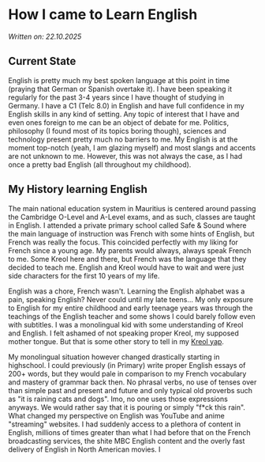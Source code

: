 # How I came to Learn English

*Written on: 22.10.2025*

## Current State

English is pretty much my best spoken language at this point in time (praying that German or Spanish overtake it). I have been speaking it regularly for the past 3-4 years since I have thought of studying in Germany. I have a C1 (Telc 8.0) in English and have full confidence in my English skills in any kind of setting. Any topic of interest that I have and even ones foreign to me can be an object of debate for me. Politics, philosophy (I found most of its topics boring though), sciences and technology present pretty much no barriers to me. My English is at the moment top-notch (yeah, I am glazing myself) and most slangs and accents are not unknown to me. However, this was not always the case, as I had once a pretty bad English (all throughout my childhood).

## My History learning English
The main national education system in Mauritius is centered around passing the Cambridge O-Level and A-Level exams, and as such, classes are taught in English. I attended a private primary school called Safe & Sound where the main language of instruction was French with some hints of English, but French was really the focus. This coincided perfectly with my liking for French since a young age. My parents would always, always speak French to me. Some Kreol here and there, but French was the language that they decided to teach me. English and Kreol would have to wait and were just side characters for the first 10 years of my life.

English was a chore, French wasn't. Learning the English alphabet was a pain, speaking English? Never could until my late teens... My only exposure to English for my entire childhood and early teenage years was through the teachings of the English teacher and some shows I could barely follow even with subtitles. I was a monolingual kid with some understanding of Kreol and English. I felt ashamed of not speaking proper Kreol, my supposed mother tongue. But that is some other story to tell in my [Kreol yap](kreol-yap.md).

My monolingual situation however changed drastically starting in highschool. I could previously (in Primary) write proper English essays of 200+ words, but they would pale in comparison to my French vocabulary and mastery of grammar back then. No phrasal verbs, no use of tenses over than simple past and present and future and only typical old proverbs such as "it is raining cats and dogs". Imo, no one uses those expressions anyways. We would rather say that it is pouring or simply "f*ck this rain". What changed my perspective on English was YouTube and anime "streaming" websites. I had suddenly access to a plethora of content in English, millions of times greater than what I had before that on the French broadcasting services, the shite MBC English content and the overly fast delivery of English in North American movies. I 


##